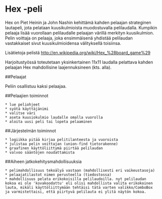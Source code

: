 # Hex -peli

Hex on Piet Heinin ja John Nashin kehittämä kahden pelaajan strateginen lautapeli, jota pelataan kuusikulmioista muodostuvalla pelilaudalla. Kumpikin pelaaja lisää vuorollaan pelilaudalle pelaajan värillä merkityn kuusikulmion. Pelin voittaja on pelaaja, joka ensimmäisenä yhdistää pelilaudan vastakkaiset sivut kuusikulmioidensa välityksellä  toisiinsa.  

Lisätietoja pelistä http://en.wikipedia.org/wiki/Hex_%28board_game%29

Harjoitustyössä toteutetaan yksinkertainen 11x11 laudalla pelattava kahden pelaajan Hex mahdollisine laajennuksineen (kts. alla).

##Pelaajat

Peliin osallistuu kaksi pelaajaa.

##Pelaajien toiminnot

	* lue peliohjeet
	* syötä käyttäjänimi
	* valitse väri
	* aseta kuusiokulmio laudalle omalla vuorolla
	* aloita uusi peli tai lopeta pelaaminen

##Järjestelmän toiminnot

	* logiikka pitää kirjaa pelitilanteesta ja vuoroista
	* julistaa pelin voittajan (union-find tietorakenne)
	* graafinen käyttöliittymä piirtää pelilaudan
	* valvoo sääntöjen noudattamista

##Aiheen jatkokehitysmahdollisuuksia

	* pelimahdollisuus tekoälyä vastaan (mahdollisesti eri vaikeustasoja)
	* pelaajatilastot nimen perusteella (tiedostossa)
	* mahdollisuus pelata erikokoisilla pelilaudoilla. nyt pelilaudan kokoa ei ole 'kovakoodattu' eli olisi mahdollista valita erikokoinen lauta, mikäli käyttöliittymään tehtäisi tätä varten valikko/ComboBox ja varmistettaisi, että piirtyvä pelilauta ei ylitä näytön kokoa.


